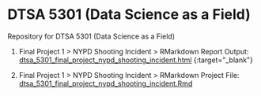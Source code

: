 # DTSA 5301 (Data Science as a Field)
Repository for DTSA 5301 (Data Science as a Field)

1. Final Project 1 > NYPD Shooting Incident > RMarkdown Report Output:
[dtsa_5301_final_project_nypd_shooting_incident.html](https://htmlpreview.github.io/?https://github.com/aaronchanboulder/dtsa5301/blob/c01810dbac2d4f31b247316f98bd9d7ac929bd51/dtsa_5301_final_project_nypd_shooting_incident.html) {:target="_blank"}

2. Final Project 1 > NYPD Shooting Incident > RMarkdown Project File:
[dtsa_5301_final_project_nypd_shooting_incident.Rmd](https://github.com/aaronchanboulder/dtsa5301/blob/c01810dbac2d4f31b247316f98bd9d7ac929bd51/dtsa_5301_final_project_nypd_shooting_incident.Rmd)
